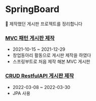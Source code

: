 # SpringBoard
📌 제작했던 게시판 프로젝트를 정리합니다

### [MVC 패턴 게시판 제작](https://github.com/Jupiter-J/DoorLock.git) 
* 2021-10-15 ~ 2021-12-29
* 창업동아리 활동으로 게시판 제작을 하였다 
* 스프링부트로 처음 제작 해본 MVC 게시판

### [CRUD RestfulAPI 게시판 제작]()
* 2022-03-08 ~ 2022-03-30
* JPA 사용
